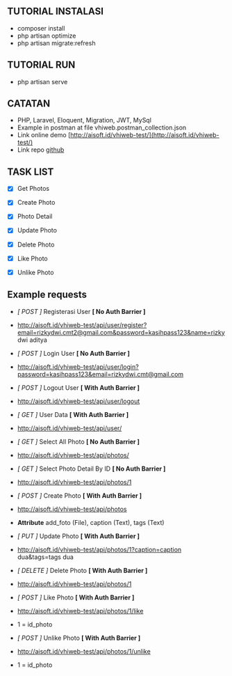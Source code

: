 ## TUTORIAL INSTALASI

- composer install
- php artisan optimize
- php artisan migrate:refresh

## TUTORIAL RUN
- php artisan serve

## CATATAN

- PHP, Laravel, Eloquent, Migration, JWT, MySql
- Example in postman at file vhiweb.postman_collection.json
- Link online demo [http://aisoft.id/vhiweb-test/](http://aisoft.id/vhiweb-test/)
- Link repo [github](https://github.com/rizkydwicmt/test-vhiweb)

## TASK LIST
- [x] Get Photos
- [x] Create Photo
- [x] Photo Detail
- [x] Update Photo
- [x] Delete Photo
- [x] Like Photo
- [x] Unlike Photo


## Example requests

- *[ POST ]* Registerasi User **[ No Auth Barrier ]**
- http://aisoft.id/vhiweb-test/api/user/register?email=rizkydwi.cmt2@gmail.com&password=kasihpass123&name=rizky dwi aditya

- *[ POST ]* Login User **[ No Auth Barrier ]**
- http://aisoft.id/vhiweb-test/api/user/login?password=kasihpass123&email=rizkydwi.cmt@gmail.com

- *[ POST ]* Logout User **[ With Auth Barrier ]**
- http://aisoft.id/vhiweb-test/api/user/logout

- *[ GET ]* User Data **[ With Auth Barrier ]**
- http://aisoft.id/vhiweb-test/api/user/

- *[ GET ]* Select All Photo **[ No Auth Barrier ]**
- http://aisoft.id/vhiweb-test/api/photos/

- *[ GET ]* Select Photo Detail By ID **[ No Auth Barrier ]**
- http://aisoft.id/vhiweb-test/api/photos/1

- *[ POST ]* Create Photo **[ With Auth Barrier ]**
- http://aisoft.id/vhiweb-test/api/photos
- **Attribute** add_foto (File), caption (Text), tags (Text)

- *[ PUT ]* Update Photo **[ With Auth Barrier ]**
- http://aisoft.id/vhiweb-test/api/photos/1?caption=caption dua&tags=tags dua

- *[ DELETE ]* Delete Photo **[ With Auth Barrier ]**
- http://aisoft.id/vhiweb-test/api/photos/1

- *[ POST ]* Like Photo **[ With Auth Barrier ]**
- http://aisoft.id/vhiweb-test/api/photos/1/like
- 1 = id_photo

- *[ POST ]* Unlike Photo **[ With Auth Barrier ]**
- http://aisoft.id/vhiweb-test/api/photos/1/unlike
- 1 = id_photo
